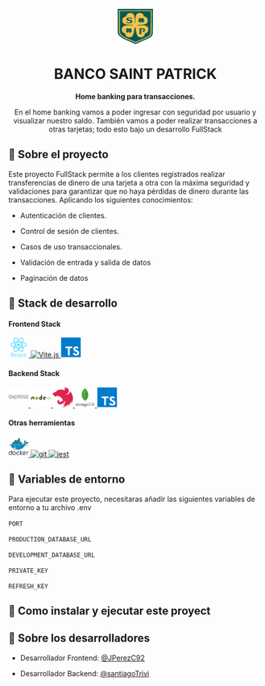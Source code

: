 <p align="center">
  <img src="https://github.com/santiagoTrivi/proyecto-banco-saint-patrick/blob/main/frontend/public/logo.png" width="70" height="70">
</p>
<h1 align="center" ><strong>BANCO SAINT PATRICK</strong></h1>
<p align="center"><strong>Home banking para transacciones.</strong></p>

<p align="center">
En el home banking vamos a poder ingresar con seguridad por usuario y visualizar 
nuestro saldo. También vamos a poder realizar transacciones a otras tarjetas; todo esto bajo un desarrollo FullStack
</p>

## :book: Sobre el proyecto 
Este proyecto FullStack permite a los clientes registrados realizar transferencias de dinero de una tarjeta a otra con la máxima seguridad y validaciones para garantizar que no haya pérdidas de dinero durante las transacciones. Aplicando los siguientes conocimientos:

- Autenticación de clientes.
  
- Control de sesión de clientes.
  
- Casos de uso transaccionales.
  
- Validación de entrada y salida de datos

- Paginación de datos


## :dart: Stack de desarrollo

#### Frontend Stack
<p align="left"> <a href="https://reactjs.org/" target="_blank" rel="noreferrer"> <img src="https://raw.githubusercontent.com/devicons/devicon/master/icons/react/react-original-wordmark.svg" alt="react" width="40" height="40"/> </a> <a href="https://vitejs.dev/" target="_blank" rel="noreferrer"> <img src="https://upload.wikimedia.org/wikipedia/commons/thumb/f/f1/Vitejs-logo.svg/410px-Vitejs-logo.svg.png?20220412224743" alt="Vite.js" width="40" height="40"/> </a> <a href="https://www.typescriptlang.org/" target="_blank" rel="noreferrer"> <img src="https://raw.githubusercontent.com/devicons/devicon/master/icons/typescript/typescript-original.svg" alt="typescript" width="40" height="40"/> </a> </p>


#### Backend Stack
<p align="left"> <a href="https://expressjs.com" target="_blank" rel="noreferrer"> <img src="https://raw.githubusercontent.com/devicons/devicon/master/icons/express/express-original-wordmark.svg" alt="express" width="40" height="40"/> </a> <a href="https://nodejs.org" target="_blank" rel="noreferrer"> <img src="https://raw.githubusercontent.com/devicons/devicon/master/icons/nodejs/nodejs-original-wordmark.svg" alt="nodejs" width="40" height="40"/> </a> <a href="https://nestjs.com/" target="_blank" rel="noreferrer"> <img src="https://raw.githubusercontent.com/devicons/devicon/master/icons/nestjs/nestjs-plain.svg" alt="nestjs" width="40" height="40"/> </a> <a href="https://www.mongodb.com/" target="_blank" rel="noreferrer"> <img src="https://raw.githubusercontent.com/devicons/devicon/master/icons/mongodb/mongodb-original-wordmark.svg" alt="mongodb" width="40" height="40"/> </a> <a href="https://www.typescriptlang.org/" target="_blank" rel="noreferrer"> <img src="https://raw.githubusercontent.com/devicons/devicon/master/icons/typescript/typescript-original.svg" alt="typescript" width="40" height="40"/> </a> </p>

#### Otras herramientas
<p align="left"> <a href="https://www.docker.com/" target="_blank" rel="noreferrer"> <img src="https://raw.githubusercontent.com/devicons/devicon/master/icons/docker/docker-original-wordmark.svg" alt="docker" width="40" height="40"/> </a> <a href="https://git-scm.com/" target="_blank" rel="noreferrer"> <img src="https://www.vectorlogo.zone/logos/git-scm/git-scm-icon.svg" alt="git" width="40" height="40"/> </a> <a href="https://jestjs.io" target="_blank" rel="noreferrer"> <img src="https://www.vectorlogo.zone/logos/jestjsio/jestjsio-icon.svg" alt="jest" width="40" height="40"/> </a> </p>

## :pencil: Variables de entorno

Para ejecutar este proyecto, necesitaras añadir las siguientes variables de entorno a tu archivo .env

`PORT`

`PRODUCTION_DATABASE_URL`

`DEVELOPMENT_DATABASE_URL`

`PRIVATE_KEY`

`REFRESH_KEY`

## :rocket: Como instalar y ejecutar este proyect

## :construction_worker: Sobre los desarrolladores

- Desarrollador Frontend: [@JPerezC92](https://github.com/JPerezC92)

- Desarrollador Backend: [@santiagoTrivi](https://github.com/santiagoTrivi)






